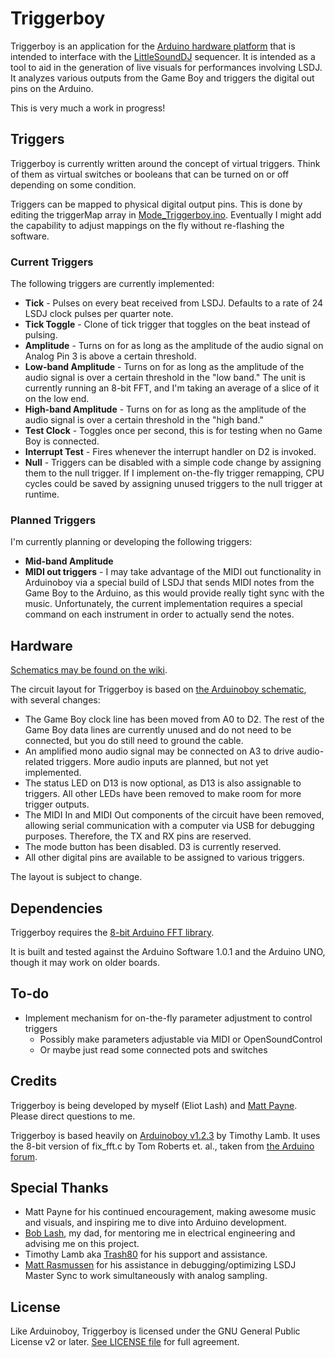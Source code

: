 # Triggerboy
Triggerboy is an application for the [Arduino hardware platform](http://arduino.cc/) that is intended to interface with the [LittleSoundDJ](http://littlesounddj.com/) sequencer. It is intended as a tool to aid in the generation of live visuals for performances involving LSDJ. It analyzes various outputs from the Game Boy and triggers the digital out pins on the Arduino.

This is very much a work in progress!

## Triggers
Triggerboy is currently written around the concept of virtual triggers. Think of them as virtual switches or booleans that can be turned on or off depending on some condition.

Triggers can be mapped to physical digital output pins. This is done by editing the triggerMap array in  [Mode_Triggerboy.ino](Triggerboy/blob/master/Mode_Triggerboy.ino). Eventually I might add the capability to adjust mappings on the fly without re-flashing the software. 

### Current Triggers
The following triggers are currently implemented:

 * **Tick** - Pulses on every beat received from LSDJ. Defaults to a rate of 24 LSDJ clock pulses per quarter note.
 * **Tick Toggle** - Clone of tick trigger that toggles on the beat instead of pulsing.
 * **Amplitude** - Turns on for as long as the amplitude of the audio signal on Analog Pin 3 is above a certain threshold.
 * **Low-band Amplitude** - Turns on for as long as the amplitude of the audio signal is over a certain threshold in the "low band." The unit is currently running an 8-bit FFT, and I'm taking an average of a slice of it on the low end.
 * **High-band Amplitude** - Turns on for as long as the amplitude of the audio signal is over a certain threshold in the "high band."
 * **Test Clock** - Toggles once per second, this is for testing when no Game Boy is connected.
 * **Interrupt Test** - Fires whenever the interrupt handler on D2 is invoked.
 * **Null** - Triggers can be disabled with a simple code change by assigning them to the null trigger. If I implement on-the-fly trigger remapping, CPU cycles could be saved by assigning unused triggers to the null trigger at runtime.

### Planned Triggers
I'm currently planning or developing the following triggers:

 * **Mid-band Amplitude**
 *  **MIDI out triggers** - I may take advantage of the MIDI out functionality in Arduinoboy via a special build of LSDJ that sends MIDI notes from the Game Boy to the Arduino, as this would provide really tight sync with the music. Unfortunately, the current implementation requires a special command on each instrument in order to actually send the notes.

## Hardware
[Schematics may be found on the wiki](https://github.com/fadookie/Triggerboy/wiki/Hardware).

The circuit layout for Triggerboy is based on [the Arduinoboy schematic](http://trash80.com/arduinoboy/arduinoboy_schematic_1_1_0.png), with several changes:

 * The Game Boy clock line has been moved from A0 to D2. The rest of the Game Boy data lines are currently unused and do not need to be connected, but you do still need to ground the cable.
 * An amplified mono audio signal may be connected on A3 to drive audio-related triggers. More audio inputs are planned, but not yet implemented.
 * The status LED on D13 is now optional, as D13 is also assignable to triggers. All other LEDs have been removed to make room for more trigger outputs.
 * The MIDI In and MIDI Out components of the circuit have been removed, allowing serial communication with a computer via USB for debugging purposes. Therefore, the TX and RX pins are reserved.
 * The mode button has been disabled. D3 is currently reserved.
 * All other digital pins are available to be assigned to various triggers.
 
The layout is subject to change.

## Dependencies
Triggerboy requires the [8-bit Arduino FFT library](http://eliot.s3.amazonaws.com/media/visuals/triggerboy/ArduinoFFT.zip).

It is built and tested against the Arduino Software 1.0.1 and the Arduino UNO, though it may work on older boards.

## To-do
 * Implement mechanism for on-the-fly parameter adjustment to control triggers
 	* Possibly make parameters adjustable via MIDI or OpenSoundControl
 	* Or maybe just read some connected pots and switches

## Credits
Triggerboy is being developed by myself (Eliot Lash) and [Matt Payne](http://kineticturtle.blogspot.com/). Please direct questions to me.

Triggerboy is based heavily on [Arduinoboy v1.2.3](http://code.google.com/p/arduinoboy/) by Timothy Lamb. It uses the 8-bit version of  fix_fft.c by Tom Roberts et. al., taken from [the Arduino forum](http://www.arduino.cc/cgi-bin/yabb2/YaBB.pl?num=1286718155).

## Special Thanks
 * Matt Payne for his continued encouragement, making awesome music and visuals, and inspiring me to dive into Arduino development.
 * [Bob Lash](http://www.bambi.net/bob.html), my dad, for mentoring me in electrical engineering and advising me on this project.
 * Timothy Lamb aka [Trash80](http://trash80.com/) for his support and assistance.
 * [Matt Rasmussen](https://twitter.com/mrasmus) for his assistance in debugging/optimizing LSDJ Master Sync to work simultaneously with analog sampling.

## License
Like Arduinoboy, Triggerboy is licensed under the GNU General Public License v2 or later. [See LICENSE file](Triggerboy/blob/master/LICENSE) for full agreement.
